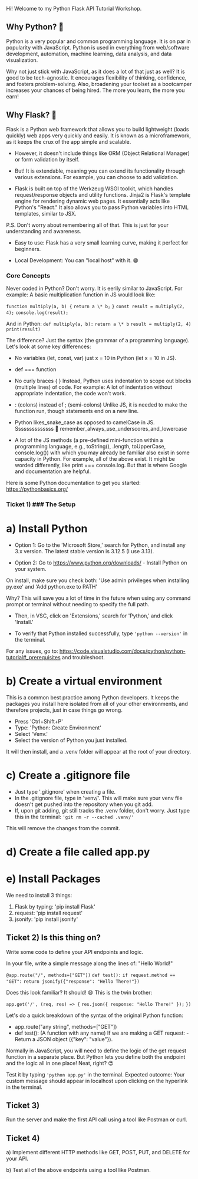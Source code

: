 Hi! Welcome to my Python Flask API Tutorial Workshop.

## Why Python? 🐍

Python is a very popular and common programming language. It is on par in popularity with JavaScript. Python is used in everything from web/software development, automation, machine learning, data analysis, and data visualization.

Why not just stick with JavaScript, as it does a lot of that just as well? It is good to be tech-agnostic. It encourages flexibility of thinking, confidence, and fosters problem-solving. Also, broadening your toolset as a bootcamper increases your chances of being hired. The more you learn, the more you earn!

## Why Flask? 🧪

Flask is a Python web framework that allows you to build lightweight (loads quickly) web apps very quickly and easily.
It is known as a microframework, as it keeps the crux of the app simple and scalable.

- However, it doesn't include things like ORM (Object Relational Manager) or form validation by itself.

- But! It is extendable, meaning you can extend its functionality through various extensions. For example, you can choose to add validation.

- Flask is built on top of the Werkzeug WSGI toolkit, which handles request/response objects and utility functions.
  Jinja2 is Flask's template engine for rendering dynamic web pages. It essentially acts like Python's "React." It also allows you to pass Python variables into HTML templates, similar to JSX.

P.S. Don't worry about remembering all of that. This is just for your understanding and awareness.

- Easy to use: Flask has a very small learning curve, making it perfect for beginners.

- Local Development: You can "local host" with it. 😁

### Core Concepts

Never coded in Python? Don't worry. It is eerily similar to JavaScript.
For example: A basic multiplication function in JS would look like:

`function multiply(a, b) {`
`return a \* b;`
`}`
`const result = multiply(2, 4);`
`console.log(result);`

And in Python:
`def multiply(a, b):`
`return a \* b`
`result = multiply(2, 4)`
`print(result)`

The difference? Just the syntax (the grammar of a programming language).
Let's look at some key differences:

- No variables (let, const, var) just x = 10 in Python (let x = 10 in JS).

- def === function

- No curly braces { } Instead, Python uses indentation to scope out blocks (multiple lines) of code. For example: A lot of indentation without appropriate indentation, the code won't work.

- : (colons) instead of ; (semi-colons) Unlike JS, it is needed to make the function run, though statements end on a new line.

- Python likes_snake_case as opposed to camelCase in JS. Ssssssssssssss 🐍 remember_always_use_underscores_and_lowercase

- A lot of the JS methods (a pre-defined mini-function within a programming language, e.g., toString(), .length, toUpperCase, console.log()) with which you may already be familiar also exist in some capacity in Python. For example, all of the above exist. It might be worded differently, like print === console.log. But that is where Google and documentation are helpful.

Here is some Python documentation to get you started: https://pythonbasics.org/

### Ticket 1) ### The Setup

# a) Install Python

- Option 1: Go to the 'Microsoft Store,' search for Python, and install any 3.x version. The latest stable version is 3.12.5 (I use 3.13).

- Option 2: Go to https://www.python.org/downloads/ - Install Python on your system.

On install, make sure you check both:
'Use admin privileges when installing py.exe' and
'Add python.exe to PATH'

Why? This will save you a lot of time in the future when using any command prompt or terminal without needing to specify the full path.

- Then, in VSC, click on 'Extensions,' search for 'Python,' and click 'Install.'

- To verify that Python installed successfully, type `'python --version'` in the terminal.

For any issues, go to: https://code.visualstudio.com/docs/python/python-tutorial#_prerequisites and troubleshoot.

# b) Create a virtual environment

This is a common best practice among Python developers. It keeps the packages you install here isolated from all of your other environments, and therefore projects, just in case things go wrong.

- Press 'Ctrl+Shift+P'
- Type: 'Python: Create Environment'
- Select 'Venv.'
- Select the version of Python you just installed.

It will then install, and a .venv folder will appear at the root of your directory.

# c) Create a .gitignore file

- Just type '.gitignore' when creating a file.
- In the .gitignore file, type in 'venv/'. This will make sure your venv file doesn't get pushed into the repository when you git add.
- If, upon git adding, git still tracks the .venv folder, don't worry. Just type this in the terminal: `'git rm -r --cached .venv/'`

This will remove the changes from the commit.

# d) Create a file called app.py

# e) Install Packages

We need to install 3 things:

1. Flask by typing: 'pip install Flask'
2. request: 'pip install request'
3. jsonify: 'pip install jsonify'

## Ticket 2) Is this thing on?

Write some code to define your API endpoints and logic.

In your file, write a simple message along the lines of: "Hello World!"

`@app.route("/", methods=["GET"])`
`def test():`
`if request.method == "GET":`
`return jsonify({"response": "Hello There!"})`

Does this look familiar? It should! 😄
This is the twin brother:

`app.get('/', (req, res) => {`
`res.json({ response: "Hello There!" });`
`})`

Let's do a quick breakdown of the syntax of the original Python function:

- app.route("any string", methods=["GET"])
- def test(): (A function with any name) If we are making a GET request: - Return a JSON object ({"key": "value"}).

Normally in JavaScript, you will need to define the logic of the get request function in a separate place.
But Python lets you define both the endpoint and the logic all in one place! Neat, right? 😍

Test it by typing `'python app.py'` in the terminal.
Expected outcome: Your custom message should appear in localhost upon clicking on the hyperlink in the terminal.

## Ticket 3)

Run the server and make the first API call using a tool like Postman or curl.

## Ticket 4)

a) Implement different HTTP methods like GET, POST, PUT, and DELETE for your API.

b) Test all of the above endpoints using a tool like Postman.
